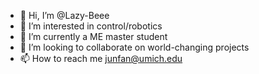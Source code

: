 - 👋 Hi, I’m @Lazy-Beee
- 👀 I’m interested in control/robotics
- 🌱 I’m currently a ME master student
- 💞️ I’m looking to collaborate on world-changing projects
- 📫 How to reach me junfan@umich.edu

<!---
Lazy-Beee/Lazy-Beee is a ✨ special ✨ repository because its `README.md` (this file) appears on your GitHub profile.
You can click the Preview link to take a look at your changes.
--->

